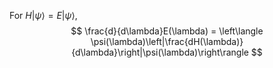 For $H|\psi\rangle = E|\psi\rangle$,
$$
\frac{d}{d\lambda}E(\lambda) = \left\langle \psi(\lambda)\left|\frac{dH(\lambda)}{d\lambda}\right|\psi(\lambda)\right\rangle
$$